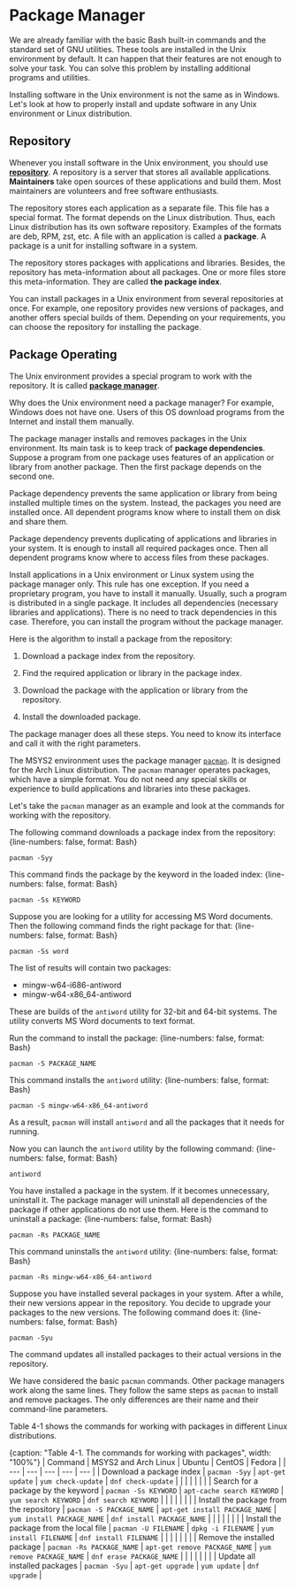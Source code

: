 # Package Manager

We are already familiar with the basic Bash built-in commands and the standard set of GNU utilities. These tools are installed in the Unix environment by default. It can happen that their features are not enough to solve your task. You can solve this problem by installing additional programs and utilities.

Installing software in the Unix environment is not the same as in Windows. Let's look at how to properly install and update software in any Unix environment or Linux distribution.

## Repository

Whenever you install software in the Unix environment, you should use [**repository**](https://help.ubuntu.com/community/Repositories). A repository is a server that stores all available applications. **Maintainers** take open sources of these applications and build them. Most maintainers are volunteers and free software enthusiasts.

The repository stores each application as a separate file. This file has a special format. The format depends on the Linux distribution. Thus, each Linux distribution has its own software repository. Examples of the formats are deb, RPM, zst, etc. A file with an application is called a **package**. A package is a unit for installing software in a system.

The repository stores packages with applications and libraries. Besides, the repository has meta-information about all packages. One or more files store this meta-information. They are called **the package index**.

You can install packages in a Unix environment from several repositories at once. For example, one repository provides new versions of packages, and another offers special builds of them. Depending on your requirements, you can choose the repository for installing the package.

## Package Operating

The Unix environment provides a special program to work with the repository. It is called [**package manager**](https://en.wikipedia.org/wiki/Package_manager).

Why does the Unix environment need a package manager? For example, Windows does not have one. Users of this OS download programs from the Internet and install them manually.

The package manager installs and removes packages in the Unix environment. Its main task is to keep track of **package dependencies**. Suppose a program from one package uses features of an application or library from another package. Then the first package depends on the second one.

Package dependency prevents the same application or library from being installed multiple times on the system. Instead, the packages you need are installed once. All dependent programs know where to install them on disk and share them.

Package dependency prevents duplicating of applications and libraries in your system. It is enough to install all required packages once. Then all dependent programs know where to access files from these packages.

Install applications in a Unix environment or Linux system using the package manager only. This rule has one exception. If you need a proprietary program, you have to install it manually. Usually, such a program is distributed in a single package. It includes all dependencies (necessary libraries and applications). There is no need to track dependencies in this case. Therefore, you can install the program without the package manager.

Here is the algorithm to install a package from the repository:

1. Download a package index from the repository.

2. Find the required application or library in the package index.

3. Download the package with the application or library from the repository.

4. Install the downloaded package.

The package manager does all these steps. You need to know its interface and call it with the right parameters.

The MSYS2 environment uses the package manager [`pacman`](https://wiki.archlinux.org/index.php/Pacman). It is designed for the Arch Linux distribution. The `pacman` manager operates packages, which have a simple format. You do not need any special skills or experience to build applications and libraries into these packages.

Let's take the `pacman` manager as an example and look at the commands for working with the repository.

The following command downloads a package index from the repository:
{line-numbers: false, format: Bash}
```
pacman -Syy
```

This command finds the package by the keyword in the loaded index:
{line-numbers: false, format: Bash}
```
pacman -Ss KEYWORD
```

Suppose you are looking for a utility for accessing MS Word documents. Then the following command finds the right package for that:
{line-numbers: false, format: Bash}
```
pacman -Ss word
```

The list of results will contain two packages:

* mingw-w64-i686-antiword
* mingw-w64-x86_64-antiword

These are builds of the `antiword` utility for 32-bit and 64-bit systems. The utility converts MS Word documents to text format.

Run the command to install the package:
{line-numbers: false, format: Bash}
```
pacman -S PACKAGE_NAME
```

This command installs the `antiword` utility:
{line-numbers: false, format: Bash}
```
pacman -S mingw-w64-x86_64-antiword
```

As a result, `pacman` will install `antiword` and all the packages that it needs for running.

Now you can launch the `antiword` utility by the following command:
{line-numbers: false, format: Bash}
```
antiword
```

You have installed a package in the system. If it becomes unnecessary, uninstall it. The package manager will uninstall all dependencies of the package if other applications do not use them. Here is the command to uninstall a package:
{line-numbers: false, format: Bash}
```
pacman -Rs PACKAGE_NAME
```

This command uninstalls the `antiword` utility:
{line-numbers: false, format: Bash}
```
pacman -Rs mingw-w64-x86_64-antiword
```

Suppose you have installed several packages in your system. After a while, their new versions appear in the repository. You decide to upgrade your packages to the new versions. The following command does it:
{line-numbers: false, format: Bash}
```
pacman -Syu
```

The command updates all installed packages to their actual versions in the repository.

We have considered the basic `pacman` commands. Other package managers work along the same lines. They follow the same steps as `pacman` to install and remove packages. The only differences are their name and their command-line parameters.

Table 4-1 shows the commands for working with packages in different Linux distributions.

{caption: "Table 4-1. The commands for working with packages", width: "100%"}
| Command | MSYS2 and Arch Linux | Ubuntu | CentOS | Fedora |
| --- | --- | --- | --- | --- |
| Download a package index | `pacman -Syy` | `apt-get update` | `yum check-update` | `dnf check-update` |
|  | | | | |
| Search for a package by the keyword | `pacman -Ss KEYWORD` | `apt-cache search KEYWORD` | `yum search KEYWORD` | `dnf search KEYWORD` |
|  | | | | |
| Install the package from the repository | `pacman -S PACKAGE_NAME` | `apt-get install PACKAGE_NAME` | `yum install PACKAGE_NAME` | `dnf install PACKAGE_NAME` |
|  | | | | |
| Install the package from the local file | `pacman -U FILENAME` | `dpkg -i FILENAME` | `yum install FILENAME` | `dnf install FILENAME` |
|  | | | | |
| Remove the installed package | `pacman -Rs PACKAGE_NAME` | `apt-get remove PACKAGE_NAME` | `yum remove PACKAGE_NAME` | `dnf erase PACKAGE_NAME` |
|  | | | | |
| Update all installed packages | `pacman -Syu` | `apt-get upgrade` | `yum update` | `dnf upgrade` |
